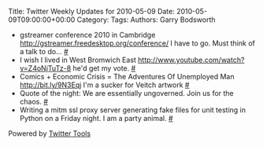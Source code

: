 Title: Twitter Weekly Updates for 2010-05-09
Date: 2010-05-09T09:00:00+00:00
Category: 
Tags: 
Authors: Garry Bodsworth

<ul class="aktt_tweet_digest">
  <li>
    gstreamer conference 2010 in Cambridge <a href="http://gstreamer.freedesktop.org/conference/" rel="nofollow">http://gstreamer.freedesktop.org/conference/</a> I have to go. Must think of a talk to do&#8230; <a href="http://twitter.com/garrybodsworth/statuses/13325595545" class="aktt_tweet_time">#</a>
  </li>
  <li>
    I wish I lived in West Bromwich East <a href="http://www.youtube.com/watch?v=Z4oNjTuTz-8" rel="nofollow">http://www.youtube.com/watch?v=Z4oNjTuTz-8</a> he'd get my vote. <a href="http://twitter.com/garrybodsworth/statuses/13442617122" class="aktt_tweet_time">#</a>
  </li>
  <li>
    Comics + Economic Crisis = The Adventures Of Unemployed Man <a href="http://bit.ly/9N3Eqj" rel="nofollow">http://bit.ly/9N3Eqj</a> I'm a sucker for Veitch artwork <a href="http://twitter.com/garrybodsworth/statuses/13503669846" class="aktt_tweet_time">#</a>
  </li>
  <li>
    Quote of the night: We are essentially ungoverned. Join us for the chaos. <a href="http://twitter.com/garrybodsworth/statuses/13536024654" class="aktt_tweet_time">#</a>
  </li>
  <li>
    Writing a mitm ssl proxy server generating fake files for unit testing in Python on a Friday night. I am a party animal. <a href="http://twitter.com/garrybodsworth/statuses/13570965346" class="aktt_tweet_time">#</a>
  </li>
</ul>

<p class="aktt_credit">
  Powered by <a href="http://alexking.org/projects/wordpress">Twitter Tools</a>
</p>